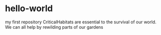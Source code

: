 # hello-world
my first repository
CriticalHabitats are essential to the survival of our world. We can all help by rewilding parts of our gardens 
